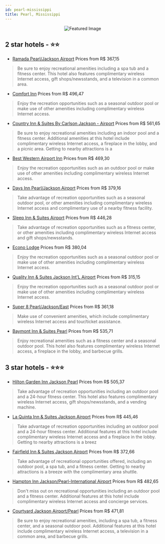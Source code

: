 ```yaml
---
id: pearl-mississippi
title: Pearl, Mississippi
---
```


<center><img src="https://i.travelapi.com/hotels/2000000/1650000/1641200/1641169/efebaebb_z.jpg" alt="Featured Image" /></center>


##  2 star hotels - ⭐️⭐️

-    [Ramada Pearl/Jackson Airport](https://us.hurb.com/hotels/pearl/ramada-pearl-jackson-airport-JNP-JP082481?cmp=18055) Prices from R$ 367,15
   > Be sure to enjoy recreational amenities including a spa tub and a fitness center. This hotel also features complimentary wireless Internet access, gift shops/newsstands, and a television in a common area.
-    [Comfort Inn](https://us.hurb.com/hotels/pearl/comfort-inn-JNP-JP407496?cmp=18055) Prices from R$ 496,47
   > Enjoy the recreation opportunities such as a seasonal outdoor pool or make use of other amenities including complimentary wireless Internet access.
-    [Country Inn & Suites By Carlson Jackson - Airport](https://us.hurb.com/hotels/pearl/country-inn-suites-by-carlson-jackson-airport-JNP-JP400917?cmp=18055) Prices from R$ 561,65
   > Be sure to enjoy recreational amenities including an indoor pool and a fitness center. Additional amenities at this hotel include complimentary wireless Internet access, a fireplace in the lobby, and a picnic area. Getting to nearby attractions is a 
-    [Best Western Airport Inn](https://us.hurb.com/hotels/pearl/best-western-airport-inn-JNP-JP042703?cmp=18055) Prices from R$ 469,30
   > Enjoy the recreation opportunities such as an outdoor pool or make use of other amenities including complimentary wireless Internet access.
-    [Days Inn Pearl/Jackson Airport](https://us.hurb.com/hotels/pearl/days-inn-pearl-jackson-airport-JNP-JP027995?cmp=18055) Prices from R$ 379,16
   > Take advantage of recreation opportunities such as a seasonal outdoor pool, or other amenities including complimentary wireless Internet access and complimentary use of a nearby fitness facility.
-    [Sleep Inn & Suites Airport](https://us.hurb.com/hotels/pearl/sleep-inn-suites-airport-JNP-JP027964?cmp=18055) Prices from R$ 446,28
   > Take advantage of recreation opportunities such as a fitness center, or other amenities including complimentary wireless Internet access and gift shops/newsstands.
-    [Econo Lodge](https://us.hurb.com/hotels/pearl/econo-lodge-JNP-JP987422?cmp=18055) Prices from R$ 380,04
   > Enjoy the recreation opportunities such as a seasonal outdoor pool or make use of other amenities including complimentary wireless Internet access.
-    [Quality Inn & Suites Jackson Int'L Airport](https://us.hurb.com/hotels/pearl/quality-inn-suites-jackson-int-l-airport-JNP-JP766314?cmp=18055) Prices from R$ 315,15
   > Enjoy the recreation opportunities such as a seasonal outdoor pool or make use of other amenities including complimentary wireless Internet access.
-    [Super 8 Pearl/Jackson/East](https://us.hurb.com/hotels/pearl/super-8-pearl-jackson-east-JNP-JP082482?cmp=18055) Prices from R$ 361,18
   > Make use of convenient amenities, which include complimentary wireless Internet access and tour/ticket assistance.
-    [Baymont Inn & Suites Pearl](https://us.hurb.com/hotels/pearl/baymont-inn-suites-pearl-JNP-JP219444?cmp=18055) Prices from R$ 535,71
   > Enjoy recreational amenities such as a fitness center and a seasonal outdoor pool. This hotel also features complimentary wireless Internet access, a fireplace in the lobby, and barbecue grills.

##  3 star hotels - ⭐️⭐️⭐️

-    [Hilton Garden Inn Jackson Pearl](https://us.hurb.com/hotels/pearl/hilton-garden-inn-jackson-pearl-JNP-JP027968?cmp=18055) Prices from R$ 505,37
   > Take advantage of recreation opportunities including an outdoor pool and a 24-hour fitness center. This hotel also features complimentary wireless Internet access, gift shops/newsstands, and a vending machine.
-    [La Quinta Inn & Suites Jackson Airport](https://us.hurb.com/hotels/pearl/la-quinta-inn-suites-jackson-airport-JNP-JP195381?cmp=18055) Prices from R$ 445,46
   > Take advantage of recreation opportunities including an outdoor pool and a 24-hour fitness center. Additional features at this hotel include complimentary wireless Internet access and a fireplace in the lobby. Getting to nearby attractions is a breez
-    [Fairfield Inn & Suites Jackson Airport](https://us.hurb.com/hotels/pearl/fairfield-inn-suites-jackson-airport-JNP-JP082478?cmp=18055) Prices from R$ 372,66
   > Take advantage of recreational opportunities offered, including an outdoor pool, a spa tub, and a fitness center. Getting to nearby attractions is a breeze with the complimentary area shuttle.
-    [Hampton Inn Jackson/Pearl-International Airport](https://us.hurb.com/hotels/pearl/hampton-inn-jackson-pearl-international-airport-JNP-JP068668?cmp=18055) Prices from R$ 482,65
   > Don't miss out on recreational opportunities including an outdoor pool and a fitness center. Additional features at this hotel include complimentary wireless Internet access and concierge services.
-    [Courtyard Jackson Airport/Pearl](https://us.hurb.com/hotels/pearl/courtyard-jackson-airport-pearl-JNP-JP406809?cmp=18055) Prices from R$ 471,81
   > Be sure to enjoy recreational amenities, including a spa tub, a fitness center, and a seasonal outdoor pool. Additional features at this hotel include complimentary wireless Internet access, a television in a common area, and barbecue grills.
